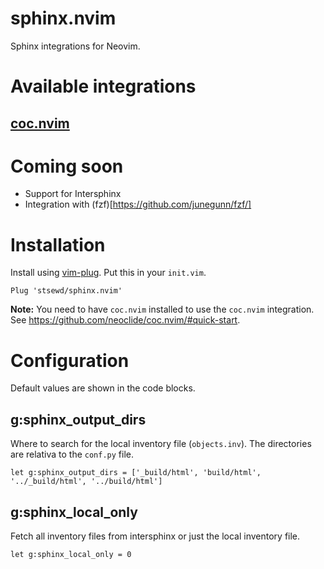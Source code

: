 # sphinx.nvim

Sphinx integrations for Neovim.

# Available integrations

## [coc.nvim](https://github.com/neoclide/coc.nvim/)

# Coming soon

- Support for Intersphinx
- Integration with (fzf)[https://github.com/junegunn/fzf/]

# Installation

Install using [vim-plug](https://github.com/junegunn/vim-plug).
Put this in your `init.vim`.

```vim
Plug 'stsewd/sphinx.nvim'
```

**Note:** You need to have `coc.nvim` installed to use the `coc.nvim` integration.
See <https://github.com/neoclide/coc.nvim/#quick-start>.

# Configuration

Default values are shown in the code blocks.

## g:sphinx_output_dirs

Where to search for the local inventory file (`objects.inv`).
The directories are relativa to the `conf.py` file.

```vim
let g:sphinx_output_dirs = ['_build/html', 'build/html', '../_build/html', '../build/html']
```

## g:sphinx_local_only

Fetch all inventory files from intersphinx or just the local inventory file.

```vim
let g:sphinx_local_only = 0
```
